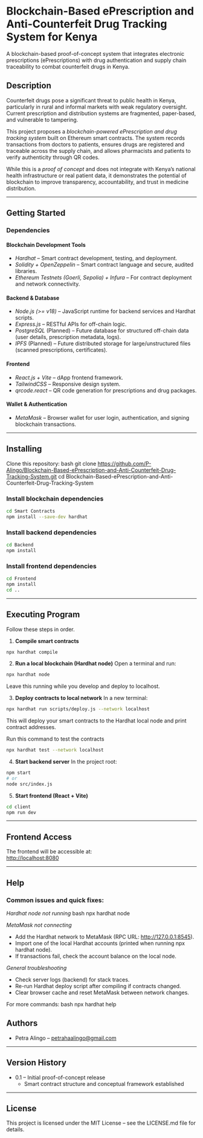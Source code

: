 # Blockchain-Based ePrescription and Anti-Counterfeit Drug Tracking System for Kenya

A blockchain-based proof-of-concept system that integrates electronic prescriptions (ePrescriptions) with drug authentication and supply chain traceability to combat counterfeit drugs in Kenya.

## Description

Counterfeit drugs pose a significant threat to public health in Kenya, particularly in rural and informal markets with weak regulatory oversight. Current prescription and distribution systems are fragmented, paper-based, and vulnerable to tampering.

This project proposes a *blockchain-powered ePrescription and drug tracking system* built on Ethereum smart contracts. The system records transactions from doctors to patients, ensures drugs are registered and traceable across the supply chain, and allows pharmacists and patients to verify authenticity through QR codes.

While this is a *proof of concept* and does not integrate with Kenya’s national health infrastructure or real patient data, it demonstrates the potential of blockchain to improve transparency, accountability, and trust in medicine distribution.

---

## Getting Started

### Dependencies

#### Blockchain Development Tools
- *Hardhat* – Smart contract development, testing, and deployment.
- *Solidity + OpenZeppelin* – Smart contract language and secure, audited libraries.
- *Ethereum Testnets (Goerli, Sepolia) + Infura* – For contract deployment and network connectivity.

#### Backend & Database
- *Node.js (>= v18)* – JavaScript runtime for backend services and Hardhat scripts.
- *Express.js* – RESTful APIs for off-chain logic.
- *PostgreSQL* (Planned) – Future database for structured off-chain data (user details, prescription metadata, logs).
- *IPFS* (Planned) – Future distributed storage for large/unstructured files (scanned prescriptions, certificates).

#### Frontend
- *React.js + Vite* – dApp frontend framework.
- *TailwindCSS* – Responsive design system.
- *qrcode.react* – QR code generation for prescriptions and drug packages.

#### Wallet & Authentication
- *MetaMask* – Browser wallet for user login, authentication, and signing blockchain transactions.

---

## Installing

Clone this repository:
bash
git clone https://github.com/P-Alingo/Blockchain-Based-ePrescription-and-Anti-Counterfeit-Drug-Tracking-System.git
cd Blockchain-Based-ePrescription-and-Anti-Counterfeit-Drug-Tracking-System

### Install blockchain dependencies
```bash
cd Smart Contracts
npm install --save-dev hardhat
```
### Install backend dependencies
```bash
cd Backend
npm install
```

### Install frontend dependencies 
```bash
cd Frontend
npm install
cd ..
```

---
## Executing Program

Follow these steps in order.

1. **Compile smart contracts**
```bash
npx hardhat compile
```

2. **Run a local blockchain (Hardhat node)**
Open a terminal and run:
```bash
npx hardhat node
```
Leave this running while you develop and deploy to localhost.

3. **Deploy contracts to local network**
In a new terminal:
```bash
npx hardhat run scripts/deploy.js --network localhost
```
This will deploy your smart contracts to the Hardhat local node and print contract addresses.

Run this command to test the contracts
```bash
npx hardhat test --network localhost
```
4. **Start backend server**
In the project root:
```bash
npm start
# or
node src/index.js
```

5. **Start frontend (React + Vite)**
```bash
cd client
npm run dev
```

---

## Frontend Access
The frontend will be accessible at:  
[http://localhost:8080](http://localhost:8080)

---

## Help

### Common issues and quick fixes:

*Hardhat node not running*
bash
npx hardhat node


*MetaMask not connecting*
- Add the Hardhat network to MetaMask (RPC URL: http://127.0.0.1:8545).
- Import one of the local Hardhat accounts (printed when running npx hardhat node).
- If transactions fail, check the account balance on the local node.

*General troubleshooting*
- Check server logs (backend) for stack traces.
- Re-run Hardhat deploy script after compiling if contracts changed.
- Clear browser cache and reset MetaMask between network changes.

For more commands:
bash
npx hardhat help


## Authors
- Petra Alingo – petrahaalingo@gmail.com

---

## Version History
- 0.1 – Initial proof-of-concept release  
  - Smart contract structure and conceptual framework established

---

## License
This project is licensed under the MIT License – see the LICENSE.md file for details.
